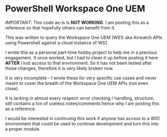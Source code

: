 # PowerShell Workspace One UEM

*IMPORTANT*: This code as-is is **NOT WORKING**. I am posting this as a reference so that hopefully others can benefit from it. 

This was written to query the Workspace One UEM (WS1) aka Airwatch APIs using Powershell against a cloud instance of WS1. 

I wrote this as a personal part-time hobby project to help me in a previous engagement. It once worked, but I had to clean it up before posting it here **AFTER** I lost access to that environment. So it has not been tested after those changes, therefore it is very likely broken now. 

It is very incomplete - I wrote these for very specific use cases and never meant to cover the breath of the Workspace One UEM APIs (not even close). 

It is lacking in almost every respect: error checking / handling, structure, still contains a ton of useless notes/comments hence why I am posting this as a reference. 

I would be interested in continuing this work if anyone has access to a WS1 environment that could be used to continue development and turn this into a proper module.
